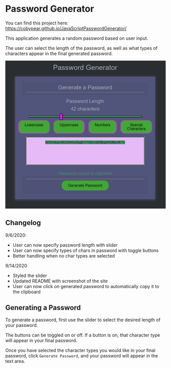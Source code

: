 # Password Generator

You can find this project here: https://cobypear.github.io/JavaScriptPasswordGenerator/

This application generates a random password based on user input.

The user can select the length of the password, as well as what types of characters appear in the final generated password.

![Password Generator Screenshot](./assets/passwordGenerator.png)

## Changelog

9/6/2020: 
- User can now specify password length with slider
- User can now specify types of chars in password with toggle buttons
- Better handling when no char types are selected

9/14/2020
- Styled the slider
- Updated README with screenshot of the site
- User can now click on generated password to automatically copy it to the clipboard

## Generating a Password

To generate a password, first use the slider to select the desired length of your password.

The buttons can be toggled on or off. If a button is on, that character type will appear in your final password.

Once you have selected the character types you would like in your final password, click `Generate Password`, and your password will appear in the text area.
